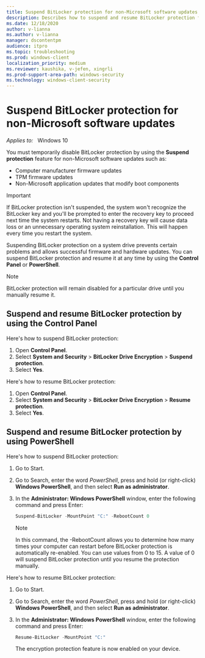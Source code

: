 ```yaml
---
title: Suspend BitLocker protection for non-Microsoft software updates
description: Describes how to suspend and resume BitLocker protection for non-Microsoft software updates using Control Panel and PowerShell.
ms.date: 12/18/2020
author: v-lianna
ms.author: v-lianna
manager: dscontentpm
audience: itpro
ms.topic: troubleshooting
ms.prod: windows-client
localization_priority: medium
ms.reviewer: kaushika, v-jefen, xingrli
ms.prod-support-area-path: windows-security
ms.technology: windows-client-security
---
```

# Suspend BitLocker protection for non-Microsoft software updates

_Applies to:_ &nbsp; Windows 10

You must temporarily disable BitLocker protection by using the **Suspend protection** feature for non-Microsoft software updates such as:

- Computer manufacturer firmware updates
- TPM firmware updates
- Non-Microsoft application updates that modify boot components

> [!Important]
> If BitLocker protection isn't suspended, the system won't recognize the BitLocker key and you'll be prompted to enter the recovery key to proceed next time the system restarts. Not having a recovery key will cause data loss or an unnecessary operating system reinstallation. This will happen every time you restart the system.

Suspending BitLocker protection on a system drive prevents certain problems and allows successful firmware and hardware updates. You can suspend BitLocker protection and resume it at any time by using the **Control Panel** or **PowerShell**.

> [!Note]
> BitLocker protection will remain disabled for a particular drive until you manually resume it.

## Suspend and resume BitLocker protection by using the Control Panel

Here's how to suspend BitLocker protection:

1. Open **Control Panel**.
2. Select **System and Security** > **BitLocker Drive Encryption** > **Suspend protection**.
3. Select **Yes**.

Here's how to resume BitLocker protection:
  
1. Open **Control Panel**.
2. Select **System and Security** > **BitLocker Drive Encryption** > **Resume protection**.
3. Select **Yes**.

## Suspend and resume BitLocker protection by using PowerShell

Here's how to suspend BitLocker protection:

1. Go to Start.
2. Go to Search, enter the word *PowerShell*, press and hold (or right-click) **Windows PowerShell**, and then select **Run as administrator**.
3. In the **Administrator: Windows PowerShell** window, enter the following command and press Enter:

    ```powershell
    Suspend-BitLocker -MountPoint "C:" -RebootCount 0 
    ```

   > [!Note]
   > In this command, the -RebootCount allows you to determine how many times your computer can restart before BitLocker protection is automatically re-enabled. You can use values from 0 to 15. A value of 0 will suspend BitLocker protection until you resume the protection manually.

Here's how to resume BitLocker protection:

1. Go to Start.
2. Go to Search, enter the word *PowerShell*, press and hold (or right-click) **Windows PowerShell**, and then select **Run as administrator**.
3. In the **Administrator: Windows PowerShell** window, enter the following command and press Enter:

    ```powershell
    Resume-BitLocker -MountPoint "C:" 
    ```

    The encryption protection feature is now enabled on your device.
